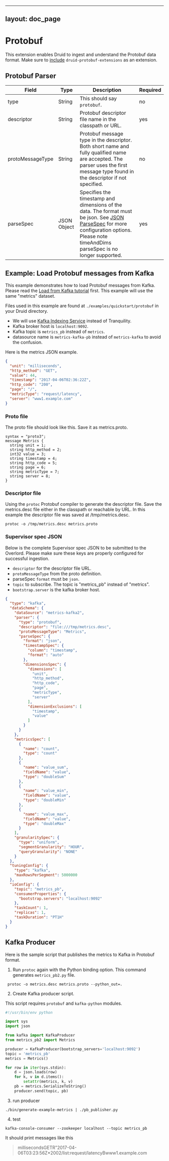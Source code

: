 <!--
  ~ Licensed to the Apache Software Foundation (ASF) under one
  ~ or more contributor license agreements.  See the NOTICE file
  ~ distributed with this work for additional information
  ~ regarding copyright ownership.  The ASF licenses this file
  ~ to you under the Apache License, Version 2.0 (the
  ~ "License"); you may not use this file except in compliance
  ~ with the License.  You may obtain a copy of the License at
  ~
  ~   http://www.apache.org/licenses/LICENSE-2.0
  ~
  ~ Unless required by applicable law or agreed to in writing,
  ~ software distributed under the License is distributed on an
  ~ "AS IS" BASIS, WITHOUT WARRANTIES OR CONDITIONS OF ANY
  ~ KIND, either express or implied.  See the License for the
  ~ specific language governing permissions and limitations
  ~ under the License.
  -->

---
layout: doc_page
---

# Protobuf

This extension enables Druid to ingest and understand the Protobuf data format. Make sure to [include](../../operations/including-extensions.html) `druid-protobuf-extensions` as an extension.

## Protobuf Parser


| Field | Type | Description | Required |
|-------|------|-------------|----------|
| type | String | This should say `protobuf`. | no |
| descriptor | String | Protobuf descriptor file name in the classpath or URL. | yes |
| protoMessageType | String | Protobuf message type in the descriptor.  Both short name and fully qualified name are accepted.  The parser uses the first message type found in the descriptor if not specified. | no |
| parseSpec | JSON Object | Specifies the timestamp and dimensions of the data.  The format must be json. See [JSON ParseSpec](../../ingestion/index.html) for more configuration options.  Please note timeAndDims parseSpec is no longer supported. | yes |

## Example: Load Protobuf messages from Kafka

This example demonstrates how to load Protobuf messages from Kafka.  Please read the [Load from Kafka tutorial](../../tutorials/tutorial-kafka.html) first.  This example will use the same "metrics" dataset.

Files used in this example are found at `./examples/quickstart/protobuf` in your Druid directory.

- We will use [Kafka Indexing Service](./kafka-ingestion.html) instead of Tranquility.
- Kafka broker host is `localhost:9092`.
- Kafka topic is `metrics_pb` instead of `metrics`.
- datasource name is `metrics-kafka-pb` instead of `metrics-kafka` to avoid the confusion.

Here is the metrics JSON example.

```json
{
  "unit": "milliseconds",
  "http_method": "GET",
  "value": 44,
  "timestamp": "2017-04-06T02:36:22Z",
  "http_code": "200",
  "page": "/",
  "metricType": "request/latency",
  "server": "www1.example.com"
}
```

### Proto file

The proto file should look like this.  Save it as metrics.proto.

```
syntax = "proto3";
message Metrics {
  string unit = 1;
  string http_method = 2;
  int32 value = 3;
  string timestamp = 4;
  string http_code = 5;
  string page = 6;
  string metricType = 7;
  string server = 8;
}
```

### Descriptor file

Using the `protoc` Protobuf compiler to generate the descriptor file.  Save the metrics.desc file either in the classpath or reachable by URL.  In this example the descriptor file was saved at /tmp/metrics.desc.

```
protoc -o /tmp/metrics.desc metrics.proto
```

### Supervisor spec JSON

Below is the complete Supervisor spec JSON to be submitted to the Overlord.
Please make sure these keys are properly configured for successful ingestion.

- `descriptor` for the descriptor file URL.
- `protoMessageType` from the proto definition.
- parseSpec `format` must be `json`.
- `topic` to subscribe.  The topic is "metrics_pb" instead of "metrics".
- `bootstrap.server` is the kafka broker host.

```json
{
  "type": "kafka",
  "dataSchema": {
    "dataSource": "metrics-kafka2",
    "parser": {
      "type": "protobuf",
      "descriptor": "file:///tmp/metrics.desc",
      "protoMessageType": "Metrics",
      "parseSpec": {
        "format": "json",
        "timestampSpec": {
          "column": "timestamp",
          "format": "auto"
        },
        "dimensionsSpec": {
          "dimensions": [
            "unit",
            "http_method",
            "http_code",
            "page",
            "metricType",
            "server"
          ],
          "dimensionExclusions": [
            "timestamp",
            "value"
          ]
        }
      }
    },
    "metricsSpec": [
      {
        "name": "count",
        "type": "count"
      },
      {
        "name": "value_sum",
        "fieldName": "value",
        "type": "doubleSum"
      },
      {
        "name": "value_min",
        "fieldName": "value",
        "type": "doubleMin"
      },
      {
        "name": "value_max",
        "fieldName": "value",
        "type": "doubleMax"
      }
    ],
    "granularitySpec": {
      "type": "uniform",
      "segmentGranularity": "HOUR",
      "queryGranularity": "NONE"
    }
  },
  "tuningConfig": {
    "type": "kafka",
    "maxRowsPerSegment": 5000000
  },
  "ioConfig": {
    "topic": "metrics_pb",
    "consumerProperties": {
      "bootstrap.servers": "localhost:9092"
    },
    "taskCount": 1,
    "replicas": 1,
    "taskDuration": "PT1H"
  }
}
```

## Kafka Producer

Here is the sample script that publishes the metrics to Kafka in Protobuf format.

1. Run `protoc` again with the Python binding option.  This command generates `metrics_pb2.py` file.
 ```
  protoc -o metrics.desc metrics.proto --python_out=.
 ```

2. Create Kafka producer script.

This script requires `protobuf` and `kafka-python` modules.

```python
#!/usr/bin/env python

import sys
import json

from kafka import KafkaProducer
from metrics_pb2 import Metrics

producer = KafkaProducer(bootstrap_servers='localhost:9092')
topic = 'metrics_pb'
metrics = Metrics()

for row in iter(sys.stdin):
    d = json.loads(row)
    for k, v in d.items():
        setattr(metrics, k, v)
    pb = metrics.SerializeToString()
    producer.send(topic, pb)
```

3. run producer

```
./bin/generate-example-metrics | ./pb_publisher.py
```

4. test

```
kafka-console-consumer --zookeeper localhost --topic metrics_pb
```

It should print messages like this
> millisecondsGETR"2017-04-06T03:23:56Z*2002/list:request/latencyBwww1.example.com
